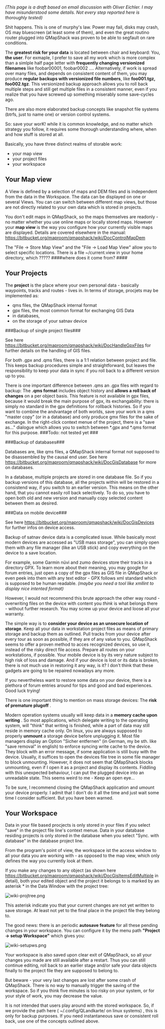 *(This page is a draft based on email discussion with Oliver Eichler. I may have misunderstood some details. Not every step reported here is thoroughly tested)*

Shit happens. This is one of murphy's law. Power may fail, disks may crash, OS may bluescreen (at least some of them), and even the great routino router plugged into QMapShack was proven to be able to segfault on rare conditions.

The **greatest risk for your data** is located between chair and keyboard: You, **the user**. For exmaple, I prefer to save all my work which is more complex than a simlple half page letter with **frequently changing versionized filenames** like foobar00001, foobar0002 .... Alternatively, if work is spread over many files, and depends on consistent content of them, you may produce **regular backups with versionized file numbers**, like **foo001.tgz, foo002.tgz**. This versionized backup approach allows you to roll back multiple steps and still get multiple files in a consistent manner, even if you realize that you have screwed up something miserably some save-cycles ago.

There are also more elaborated backup concepts like snapshot file systems (btrfs, just to name one) or version control systems.

So: save your worK! while it is common knowledge, and no matter which strategy you follow, it requires some thorough understanding where, when and how stuff is stored at all.

Basically, you have three distinct realms of storable work:

* your map view
* your project files
* your workspace

## Your Map view ##

A View is defined by a
selection of maps and DEM files and is independent from the data in the Workspace.
The data can be displayed on one or several Views. 
You can can switch between different map views, but those are not directly related to your own data which is stored in projects. 

You don't edit maps in QMapShack, so the maps themselves are readonly - no matter whether you use online maps or locally stored maps. However your **map view** is the way you configure how your currently visible maps are displayed. Details are covered elsewhere in the manual:
https://bitbucket.org/maproom/qmapshack/wiki/DocControlMapDem

The "File ->  Store Map View" and the "File ->  Load Map View" allow you to select specific locations. 
There is a file ~/current.view in your home directory, which ????? ####where does it come from? ####

## Your Projects ##

The **project** is the place where your own personal data - basically waypoints, tracks and routes - lives in. In terms of storage, procjets may be implemented as:

* qms files, the QMapShack internal format
* gpx files, the most common format for exchanging GIS Data 
* in databases,
* on the storage of your satnav device 

###Backup of single project files###

See here https://bitbucket.org/maproom/qmapshack/wiki/DocHandleGpxFiles for further details on the handling of GIS files.

For both .gpx and .qms files, there is a 1:1 relation between project and file. This keeps backup procedures simple and straightforward, but leaves the responsibility to keep your data in sync if you roll back to a different version up to you.

There is one important difference between .qms an .gpx files with regard to backup: The **.qms format** includes object history and **allows a roll back of changes** on a per object basis. This feature is not available in gpx files, because it would break the main purpose of gpx, its exchangability: there is simply no standard in the gpx definitions for rollback histories. So if you want to combine the andvantage of both worlds, save your work in a qms "master copy" (or in a database) and only produce gmx files for the sake of exchange. In the right-click context menue of the project, there is a "save as..." dialogue which allows you to switch between *.gpx and *.qms format for this purpose. ###Todo: not tested yet ###

###Backup of databases###

Databases are, like qms files, a  QMapShack internal format not supposed to be disassembled by the causal end user.
See here https://bitbucket.org/maproom/qmapshack/wiki/DocGisDatabase for more on databases.

In a database, multiple projects are stored in one database file. So if you backup versions of this database, all the projects within will be restored in a consistend way, if you switch to an earlier version. This means on the other hand, that you cannot easily roll back selectively. To do so, you have to open both old and new version and manually copy selected content between them as desired.

###Data on mobile device###

See here https://bitbucket.org/maproom/qmapshack/wiki/DocGisDevices for further infos on device access.

Backup of satnav device data is a complicated issue. While basically most modern devices are accessed as "USB mass storage", you can simply open them with any file manager (like an USB stick) and copy everything on the device to a save location. 

For example, some Garmin nüvi and zumo devices store their tracks in a directory GPX. To learn more about their meaning, you may google for forum entries, just open a copy of the gpx files as GIS file in QMapShack or even peek into them with any text editor - GPX follows xml standard which is supposed to be human readable. *(maybe you need a tool like xmllint to display nice intented format)*

However, I would not recommend this brute approach the other way round - overwriting files on the device with content you *think* is what belongs there - without further research. You may screw up your device and loose all your warranty.

The simple way is to **consider your device as an unsecure location of storage**. Keep all your data in workstation project files as means of primary storage and backup them as outlined. Pull tracks from your device after every tour as soon as possible, if they are of any value to you. QMapShack seems to offer a proven method to acces recognized devices, so use it, instead of the risky direct file access. Prepare all routes on your workstations, if possible. Your mobile device is by its very nature subject to high risk of loss and damage. And if your device is lost or its data is broken, there is not much use in restoring it any way, is it? I don't think that these gadgets are going to be repaired nowadays any more. 

If you nevertheless want to restore some data on your device, there is a plethora of forum entries around for tips and good and bad experiences. Good luck trying!

There is one important thing to mention on mass storage devices: The **risk of premature plugoff** .

Modern operation systems usually will keep data in a **memory cache upon writing** . So most applications, which delegate writing to the operating system, will "think" that writing is finished, while a part of data may still reside in memory cache only. On linux, you are always supposed to properly **unmount** a storage device before unplugging it. Most file managers display an Option "Sicher entfernen" (in German, my be sth. like "save removal" in english) to enforce syncing write cache to the device. They block with an error message, if some application is still busy with the device. Usually, it suffices to open the devices file tree in some file manager to block unmounting. However, it does not seem that QMapShack blocks unmounting, even if I open it as a project and display its contents. Fiddling with this unexpected behaviour, I can put the plugged device into an unreadable state. This seems weird to me - Keep an open eye...

To be sure, I recommend closing the QMapShack application and umount your device properly. I admit that I don't do it all the time and just wait some time I consider sufficient. But you have been warned.


## Your Workspace ##

Data in your file based procjects is only stored in your files if you select "save" in the project file line's context menue.
Data in your database residing projects is only stored in the database when you select "Sync. with database" in the database project line.

From the program's point of view, the workspace ist the access window to all your data you are working with - as opposed to the map view, which only defines the way you currently look at them.

If you make any changes to any object (as shown here 
https://bitbucket.org/maproom/qmapshack/wiki/DocGisItemsEditMultiple 
in detail), both your edited object and the project it belongs to is marked by an asterisk * in the Data Window with the project tree:

![wiki-projtree.png](https://bitbucket.org/repo/L5qerE/images/4285409798-wiki-projtree.png)

This asterisk indicate you that your current changes are not yet written to save storage. At least not yet to the final place in the project file they belong to.

The good news: there is an periodic **autosave feature** for all these pending changes in your workspace. You can configure it by the menu path **"Project -> setup Workspace"** which gives you:

![wiki-setupws.png](https://bitbucket.org/repo/L5qerE/images/4061261758-wiki-setupws.png)

Your workspace is also saved upon clear exit of QMapShack, so all your changes you made are still available after a restart. Thus you can still continue editing, roll back to an earlier stage and/or safe your data objects finally to the project file they are supposed to belong to.

But beware - your very last changes are lost after some crash of QMapShack. There is no way to manually trigger the saving of the workspace. So if you think five minutes is too risky on your system, or for your style of work, you may decrease the value. 

It is not intended that users play around with the stored workspace. 
So, if we provide the path here ( ~/.config/QLandkarte/ on linux systems) , this is only for backup purposes.
If you need instantaneous save or consistent roll back, use one of the concepts outlined above.


